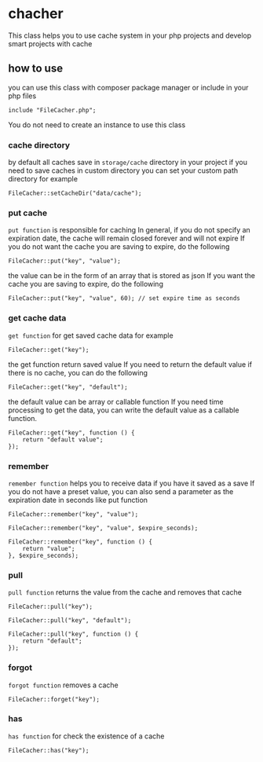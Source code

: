 # chacher
This class helps you to use cache system in your php projects and develop smart projects with cache


## how to use
you can use this class with composer package manager or include in your php files

```
include "FileCacher.php";
```

You do not need to create an instance to use this class

### cache directory
by default all caches save in ``storage/cache`` directory in your project if you need to save caches in custom directory you can set your custom path directory for example

```
FileCacher::setCacheDir("data/cache");
```

### put cache
``put function`` is responsible for caching
In general, if you do not specify an expiration date, the cache will remain closed forever and will not expire
If you do not want the cache you are saving to expire, do the following

```
FileCacher::put("key", "value");
```

the value can be in the form of an array that is stored as json
If you want the cache you are saving to expire, do the following

```
FileCacher::put("key", "value", 60); // set expire time as seconds
```

### get cache data
``get function`` for get saved cache data for example
```
FileCacher::get("key");
```
the get function return saved value
If you need to return the default value if there is no cache, you can do the following

```
FileCacher::get("key", "default");
```

the default value can be array or callable function
If you need time processing to get the data, you can write the default value as a callable function.

```
FileCacher::get("key", function () {
    return "default value";
});
```

### remember
``remember function`` helps you to receive data if you have it saved as a save If you do not have a preset value, you can also send a parameter as the expiration date in seconds like put function

```
FileCacher::remember("key", "value");

FileCacher::remember("key", "value", $expire_seconds);

FileCacher::remember("key", function () {
    return "value";
}, $expire_seconds);
```

### pull
``pull function`` returns the value from the cache and removes that cache

```
FileCacher::pull("key");

FileCacher::pull("key", "default");

FileCacher::pull("key", function () {
    return "default";
});
```
### forgot

``forgot function`` removes a cache

```
FileCacher::forget("key");
```

### has
``has function`` for check the existence of a cache

```
FileCacher::has("key");
```
